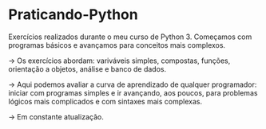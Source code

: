 # Praticando-Python

Exercícios realizados durante o meu curso de Python 3. Começamos com programas básicos e avançamos para conceitos mais complexos.

-> Os exercícios abordam: variváveis simples, compostas, funções, orientação a objetos, análise e banco de dados.

-> Aqui podemos avaliar a curva de aprendizado de qualquer programador: iniciar com programas simples e ir avançando, aos poucos, para problemas lógicos mais complicados e com sintaxes mais complexas.

-> Em constante atualização.
